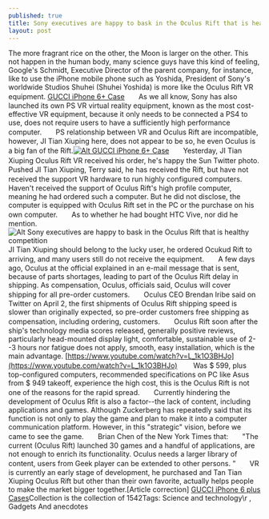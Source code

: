 ```yaml
---
published: true
title: Sony executives are happy to bask in the Oculus Rift that is healthy competition
layout: post
---
```

The more fragrant rice on the other, the Moon is larger on the other. This not happen in the human body, many science guys have this kind of feeling, Google\'s Schmidt, Executive Director of the parent company, for instance, like to use the iPhone mobile phone such as Yoshida, President of Sony\'s worldwide Studios Shuhei (Shuhei Yoshida) is more like the Oculus Rift VR equipment. [GUCCI iPhone 6+ Case](http://www.awacase.com/gucci-iphone-6-plus-case-cover-with-golden-frame-black-p-10094.html)　　As we all know, Sony has also launched its own PS VR virtual reality equipment, known as the most cost-effective VR equipment, because it only needs to be connected a PS4 to use, does not require users to have a sufficiently high performance computer.　　PS relationship between VR and Oculus Rift are incompatible, however, JI Tian Xiuping here, does not appear to be so, he even Oculus is a big fan of the Rift.[![Alt GUCCI iPhone 6+ Case](http://www.awacase.com/images/large/i6plus/gucci_i6case_i6p253_lrg.jpg)](http://www.awacase.com/gucci-iphone-6-plus-case-cover-with-golden-frame-black-p-10094.html)　　Yesterday, JI Tian Xiuping Oculus Rift VR received his order, he\'s happy the Sun Twitter photo.　　Pushed JI Tian Xiuping, Terry said, he has received the Rift, but have not received the support VR hardware to run highly configured computers.　　Haven\'t received the support of Oculus Rift\'s high profile computer, meaning he had ordered such a computer. But he did not disclose, the computer is equipped with Oculus Rift set in the PC or the purchase on his own computer.　　As to whether he had bought HTC Vive, nor did he mention.![Alt Sony executives are happy to bask in the Oculus Rift that is healthy competition](https://c2.staticflickr.com/2/1508/26013420960_cbe145dd5f_b.jpg)　　JI Tian Xiuping should belong to the lucky user, he ordered Ocukud Rift to arriving, and many users still do not receive the equipment.　　A few days ago, Oculus at the official explained in an e-mail message that is sent, because of parts shortages, leading to part of the Oculus Rift delay in shipping. As compensation, Oculus, officials said, Oculus will cover shipping for all pre-order customers.　　Oculus CEO Brendan Iribe said on Twitter on April 2, the first shipments of Oculus Rift shipping speed is slower than originally expected, so pre-order customers free shipping as compensation, including ordering, customers.　　Oculus Rift soon after the ship\'s technology media scores released, generally positive reviews, particularly head-mounted display light, comfortable, sustainable use of 2--3 hours nor fatigue does not apply, smooth, easy installation, which is the main advantage. [https://www.youtube.com/watch?v=L_1k1O3BHJo](https://www.youtube.com/watch?v=L_1k1O3BHJo) 　　Was $ 599, plus top-configured computers, recommended specifications on PC like Asus from $ 949 takeoff, experience the high cost, this is the Oculus Rift is not one of the reasons for the rapid spread.　　Currently hindering the development of Oculus Rfit is also a factor--the lack of content, including applications and games. Although Zuckerberg has repeatedly said that its function is not only to play the game and plan to make it into a computer communication platform. However, in this \"strategic\" vision, before we came to see the game.　　Brian Chen of the New York Times that:　　\"The current (Oculus Rift) launched 30 games and a handful of applications, are not enough to enrich its functionality. Oculus needs a larger library of content, users from Geek player can be extended to other persons. ”　　VR is currently an early stage of development, he purchased and Tan Tian Xiuping Oculus Rift but other than their own favorite, actually helps people to make the market bigger together.[Article correction] [GUCCI iPhone 6 plus Cases](http://utacase.blogspot.com/2016/03/xinjiang-phantom-3-excellence-perfect.html)Collection is the collection of 1542Tags: Science and technology\r , Gadgets And anecdotes